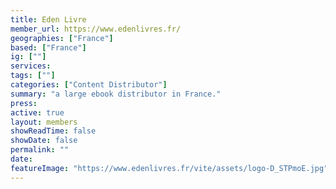 ```yaml
---
title: Eden Livre
member_url: https://www.edenlivres.fr/
geographies: ["France"]
based: ["France"]
ig: [""] 
services: 
tags: [""]
categories: ["Content Distributor"]
summary: "a large ebook distributor in France."
press:
active: true
layout: members
showReadTime: false
showDate: false
permalink: ""
date: 
featureImage: "https://www.edenlivres.fr/vite/assets/logo-D_STPmoE.jpg"
---
```

